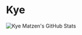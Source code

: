 # Kye

![Kye Matzen's GitHub Stats](https://github-readme-stats.vercel.app/api/?username=kyematzen&show_icons=true&title_color=fff&icon_color=79ff97&text_color=9f9f9f&bg_color=151515)

<!--
**kyematzen/kyematzen** is a ✨ _special_ ✨ repository because its `README.md` (this file) appears on your GitHub profile.

Here are some ideas to get you started:

- 🔭 I’m currently working on ...
- 🌱 I’m currently learning ...
- 👯 I’m looking to collaborate on ...
- 🤔 I’m looking for help with ...
- 💬 Ask me about ...
- 📫 How to reach me: ...
- 😄 Pronouns: ...
- ⚡ Fun fact: ...
-->
